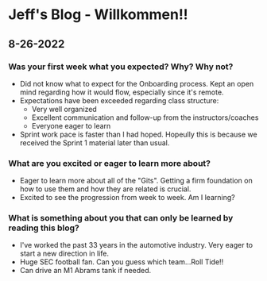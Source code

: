# Jeff's Blog - Willkommen!! #

## 8-26-2022 ##

### Was your first week what you expected? Why? Why not? ###
- Did not know what to expect for the Onboarding process. Kept an open mind regarding how it would flow, especially since it's remote.
- Expectations have been exceeded regarding class structure:
  - Very well organized
  - Excellent communication and follow-up from the instructors/coaches
  - Everyone eager to learn
- Sprint work pace is faster than I had hoped. Hopeully this is because we received the Sprint 1 material later than usual.



### What are you excited or eager to learn more about? ###
- Eager to learn more about all of the "Gits". Getting a firm foundation on how to use them and how they are related is crucial.
- Excited to see the progression from week to week. Am I learning?



### What is something about you that can only be learned by reading this blog? ###
- I've worked the past 33 years in the automotive industry. Very eager to start a new direction in life.
- Huge SEC football fan. Can you guess which team...Roll Tide!!
- Can drive an M1 Abrams tank if needed.



